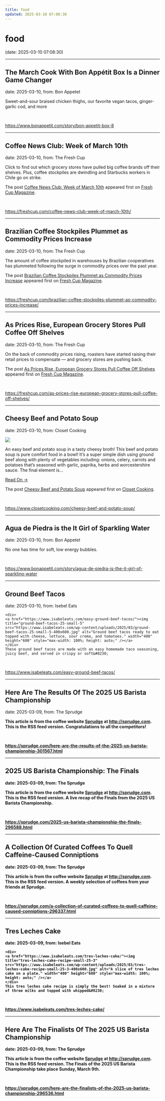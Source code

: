 ```yaml
---
title: food
updated: 2025-03-10 07:08:30
---
```


# food

(date: 2025-03-10 07:08:30)

---

## The March Cook With Bon Appétit Box Is a Dinner Game Changer

date: 2025-03-10, from: Bon Appetet

Sweet-and-sour braised chicken thighs, our favorite vegan tacos, ginger-garlic cod, and more 

<br> 

<https://www.bonappetit.com/story/bon-appetit-box-8>

---

## Coffee News Club: Week of March 10th

date: 2025-03-10, from: The Fresh Cup

<p>Click to find out which grocery stores have pulled big coffee brands off their shelves. Plus, coffee stockpiles are dwindling and Starbucks workers in Chile go on strike. </p>
<p>The post <a href="https://freshcup.com/coffee-news-club-week-of-march-10th/">Coffee News Club: Week of March 10th</a> appeared first on <a href="https://freshcup.com">Fresh Cup Magazine</a>.</p>
 

<br> 

<https://freshcup.com/coffee-news-club-week-of-march-10th/>

---

## Brazilian Coffee Stockpiles Plummet as Commodity Prices Increase

date: 2025-03-10, from: The Fresh Cup

<p>The amount of coffee stockpiled in warehouses by Brazilian cooperatives has plummeted following the surge in commodity prices over the past year. </p>
<p>The post <a href="https://freshcup.com/brazilian-coffee-stockpiles-plummet-as-commodity-prices-increase/">Brazilian Coffee Stockpiles Plummet as Commodity Prices Increase</a> appeared first on <a href="https://freshcup.com">Fresh Cup Magazine</a>.</p>
 

<br> 

<https://freshcup.com/brazilian-coffee-stockpiles-plummet-as-commodity-prices-increase/>

---

## As Prices Rise, European Grocery Stores Pull Coffee Off Shelves

date: 2025-03-10, from: The Fresh Cup

<p>On the back of commodity prices rising, roasters have started raising their retail prices to compensate — and grocery stores are pushing back. </p>
<p>The post <a href="https://freshcup.com/as-prices-rise-european-grocery-stores-pull-coffee-off-shelves/">As Prices Rise, European Grocery Stores Pull Coffee Off Shelves</a> appeared first on <a href="https://freshcup.com">Fresh Cup Magazine</a>.</p>
 

<br> 

<https://freshcup.com/as-prices-rise-european-grocery-stores-pull-coffee-off-shelves/>

---

## Cheesy Beef and Potato Soup

date: 2025-03-10, from: Closet Cooking

<div><img src="https://www.closetcooking.com/wp-content/uploads/2025/03/Cheesy-Beef-and-Potato-Soup-1200-2698.jpg"/></div>
<p>An easy beef and potato soup in a tasty cheesy broth! This beef and potato soup is pure comfort food in a bowl! It&#8217;s a super simple dish using ground beef along with plenty of vegetables including: onions, celery, carrots and potatoes that’s seasoned with garlic, paprika, herbs and worcestershire sauce. The final element is...</p>
<p><a class="more-link" href="https://www.closetcooking.com/cheesy-beef-and-potato-soup/">Read On &#8594;</a></p>
<p>The post <a href="https://www.closetcooking.com/cheesy-beef-and-potato-soup/">Cheesy Beef and Potato Soup</a> appeared first on <a href="https://www.closetcooking.com">Closet Cooking</a>.</p>
 

<br> 

<https://www.closetcooking.com/cheesy-beef-and-potato-soup/>

---

## Agua de Piedra is the It Girl of Sparkling Water

date: 2025-03-10, from: Bon Appetet

No one has time for soft, low energy bubbles. 

<br> 

<https://www.bonappetit.com/story/agua-de-piedra-is-the-it-girl-of-sparkling-water>

---

## Ground Beef Tacos

date: 2025-03-10, from: Isebel Eats


	<div>
	<a href="https://www.isabeleats.com/easy-ground-beef-tacos/"><img title="ground-beef-tacos-25-small-5" src="https://www.isabeleats.com/wp-content/uploads/2025/03/ground-beef-tacos-25-small-5-400x600.jpg" alt="Ground beef tacos ready to eat topped with cheese, lettuce, sour crema, and tomatoes." width="400" height="600" style="max-width: 100%; height: auto;" /></a>
	</div>
	These ground beef tacos are made with an easy homemade taco seasoning, juicy beef, and served in crispy or soft&#8230; 

<br> 

<https://www.isabeleats.com/easy-ground-beef-tacos/>

---

## Here Are The Results Of The 2025 US Barista Championship

date: 2025-03-09, from: The Sprudge

<strong>This article is from the coffee website <a href="http://sprudge.com">Sprudge</a> at <a href="http://sprudge.com">http://sprudge.com</a>. This is the RSS feed version. Congratulations to all the competitors! 

<br> 

<https://sprudge.com/here-are-the-results-of-the-2025-us-barista-championship-301567.html>

---

## 2025 US Barista Championship: The Finals

date: 2025-03-09, from: The Sprudge

<strong>This article is from the coffee website <a href="http://sprudge.com">Sprudge</a> at <a href="http://sprudge.com">http://sprudge.com</a>. This is the RSS feed version. A live recap of the Finals from the 2025 US Barista Championship. 

<br> 

<https://sprudge.com/2025-us-barista-championship-the-finals-296588.html>

---

## A Collection Of Curated Coffees To Quell Caffeine-Caused Conniptions

date: 2025-03-09, from: The Sprudge

<strong>This article is from the coffee website <a href="http://sprudge.com">Sprudge</a> at <a href="http://sprudge.com">http://sprudge.com</a>. This is the RSS feed version. A weekly selection of coffees from your friends at Sprudge. 

<br> 

<https://sprudge.com/a-collection-of-curated-coffees-to-quell-caffeine-caused-conniptions-296337.html>

---

## Tres Leches Cake

date: 2025-03-09, from: Isebel Eats


	<div>
	<a href="https://www.isabeleats.com/tres-leches-cake/"><img title="tres-leches-cake-recipe-small-25-3" src="https://www.isabeleats.com/wp-content/uploads/2025/03/tres-leches-cake-recipe-small-25-3-400x600.jpg" alt="A slice of tres leches cake on a plate." width="400" height="600" style="max-width: 100%; height: auto;" /></a>
	</div>
	This tres leches cake recipe is simply the best! Soaked in a mixture of three milks and topped with whipped&#8230; 

<br> 

<https://www.isabeleats.com/tres-leches-cake/>

---

## Here Are The Finalists Of The 2025 US Barista Championship

date: 2025-03-09, from: The Sprudge

<strong>This article is from the coffee website <a href="http://sprudge.com">Sprudge</a> at <a href="http://sprudge.com">http://sprudge.com</a>. This is the RSS feed version. The Finals of the 2025 US Barista Championship take place Sunday, March 9th. 

<br> 

<https://sprudge.com/here-are-the-finalists-of-the-2025-us-barista-championship-296536.html>

